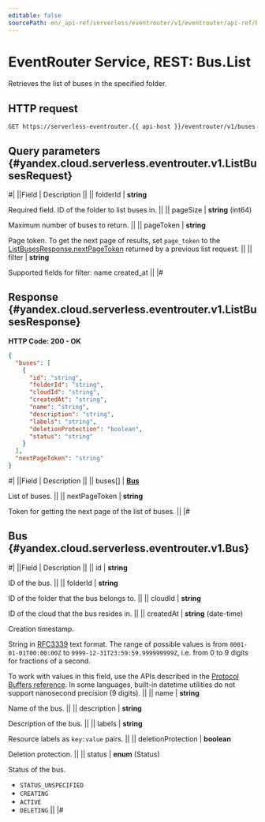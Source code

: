 ```yaml
---
editable: false
sourcePath: en/_api-ref/serverless/eventrouter/v1/eventrouter/api-ref/Bus/list.md
---
```


# EventRouter Service, REST: Bus.List

Retrieves the list of buses in the specified folder.

## HTTP request

```
GET https://serverless-eventrouter.{{ api-host }}/eventrouter/v1/buses
```

## Query parameters {#yandex.cloud.serverless.eventrouter.v1.ListBusesRequest}

#|
||Field | Description ||
|| folderId | **string**

Required field. ID of the folder to list buses in. ||
|| pageSize | **string** (int64)

Maximum number of buses to return. ||
|| pageToken | **string**

Page token. To get the next page of results, set `page_token` to the
[ListBusesResponse.nextPageToken](#yandex.cloud.serverless.eventrouter.v1.ListBusesResponse) returned by a previous list request. ||
|| filter | **string**

Supported fields for filter:
name
created_at ||
|#

## Response {#yandex.cloud.serverless.eventrouter.v1.ListBusesResponse}

**HTTP Code: 200 - OK**

```json
{
  "buses": [
    {
      "id": "string",
      "folderId": "string",
      "cloudId": "string",
      "createdAt": "string",
      "name": "string",
      "description": "string",
      "labels": "string",
      "deletionProtection": "boolean",
      "status": "string"
    }
  ],
  "nextPageToken": "string"
}
```

#|
||Field | Description ||
|| buses[] | **[Bus](#yandex.cloud.serverless.eventrouter.v1.Bus)**

List of buses. ||
|| nextPageToken | **string**

Token for getting the next page of the list of buses. ||
|#

## Bus {#yandex.cloud.serverless.eventrouter.v1.Bus}

#|
||Field | Description ||
|| id | **string**

ID of the bus. ||
|| folderId | **string**

ID of the folder that the bus belongs to. ||
|| cloudId | **string**

ID of the cloud that the bus resides in. ||
|| createdAt | **string** (date-time)

Creation timestamp.

String in [RFC3339](https://www.ietf.org/rfc/rfc3339.txt) text format. The range of possible values is from
`0001-01-01T00:00:00Z` to `9999-12-31T23:59:59.999999999Z`, i.e. from 0 to 9 digits for fractions of a second.

To work with values in this field, use the APIs described in the
[Protocol Buffers reference](https://developers.google.com/protocol-buffers/docs/reference/overview).
In some languages, built-in datetime utilities do not support nanosecond precision (9 digits). ||
|| name | **string**

Name of the bus. ||
|| description | **string**

Description of the bus. ||
|| labels | **string**

Resource labels as `key:value` pairs. ||
|| deletionProtection | **boolean**

Deletion protection. ||
|| status | **enum** (Status)

Status of the bus.

- `STATUS_UNSPECIFIED`
- `CREATING`
- `ACTIVE`
- `DELETING` ||
|#